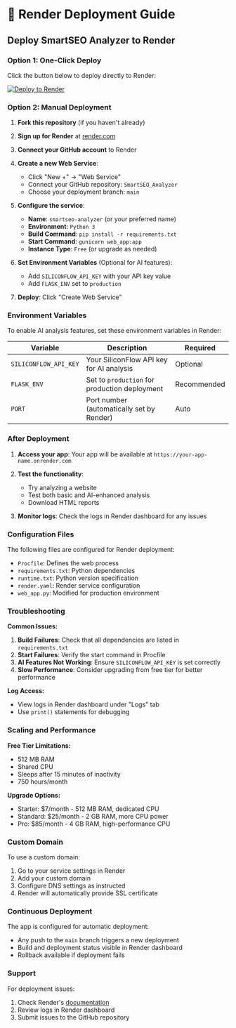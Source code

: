 # 🚀 Render Deployment Guide

## Deploy SmartSEO Analyzer to Render

### Option 1: One-Click Deploy

Click the button below to deploy directly to Render:

[![Deploy to Render](https://render.com/images/deploy-to-render-button.svg)](https://render.com/deploy?repo=https://github.com/JasonRobertDestiny/SmartSEO_Analyzer)

### Option 2: Manual Deployment

1. **Fork this repository** (if you haven't already)

2. **Sign up for Render** at [render.com](https://render.com)

3. **Connect your GitHub account** to Render

4. **Create a new Web Service**:
   - Click "New +" → "Web Service"
   - Connect your GitHub repository: `SmartSEO_Analyzer`
   - Choose your deployment branch: `main`

5. **Configure the service**:
   - **Name**: `smartseo-analyzer` (or your preferred name)
   - **Environment**: `Python 3`
   - **Build Command**: `pip install -r requirements.txt`
   - **Start Command**: `gunicorn web_app:app`
   - **Instance Type**: `Free` (or upgrade as needed)

6. **Set Environment Variables** (Optional for AI features):
   - Add `SILICONFLOW_API_KEY` with your API key value
   - Add `FLASK_ENV` set to `production`

7. **Deploy**: Click "Create Web Service"

### Environment Variables

To enable AI analysis features, set these environment variables in Render:

| Variable | Description | Required |
|----------|-------------|----------|
| `SILICONFLOW_API_KEY` | Your SiliconFlow API key for AI analysis | Optional |
| `FLASK_ENV` | Set to `production` for production deployment | Recommended |
| `PORT` | Port number (automatically set by Render) | Auto |

### After Deployment

1. **Access your app**: Your app will be available at `https://your-app-name.onrender.com`

2. **Test the functionality**:
   - Try analyzing a website
   - Test both basic and AI-enhanced analysis
   - Download HTML reports

3. **Monitor logs**: Check the logs in Render dashboard for any issues

### Configuration Files

The following files are configured for Render deployment:

- `Procfile`: Defines the web process
- `requirements.txt`: Python dependencies
- `runtime.txt`: Python version specification
- `render.yaml`: Render service configuration
- `web_app.py`: Modified for production environment

### Troubleshooting

**Common Issues:**

1. **Build Failures**: Check that all dependencies are listed in `requirements.txt`
2. **Start Failures**: Verify the start command in Procfile
3. **AI Features Not Working**: Ensure `SILICONFLOW_API_KEY` is set correctly
4. **Slow Performance**: Consider upgrading from free tier for better performance

**Log Access:**
- View logs in Render dashboard under "Logs" tab
- Use `print()` statements for debugging

### Scaling and Performance

**Free Tier Limitations:**
- 512 MB RAM
- Shared CPU
- Sleeps after 15 minutes of inactivity
- 750 hours/month

**Upgrade Options:**
- Starter: $7/month - 512 MB RAM, dedicated CPU
- Standard: $25/month - 2 GB RAM, more CPU power
- Pro: $85/month - 4 GB RAM, high-performance CPU

### Custom Domain

To use a custom domain:
1. Go to your service settings in Render
2. Add your custom domain
3. Configure DNS settings as instructed
4. Render will automatically provide SSL certificate

### Continuous Deployment

The app is configured for automatic deployment:
- Any push to the `main` branch triggers a new deployment
- Build and deployment status visible in Render dashboard
- Rollback available if deployment fails

### Support

For deployment issues:
1. Check Render's [documentation](https://render.com/docs)
2. Review logs in Render dashboard
3. Submit issues to the GitHub repository
